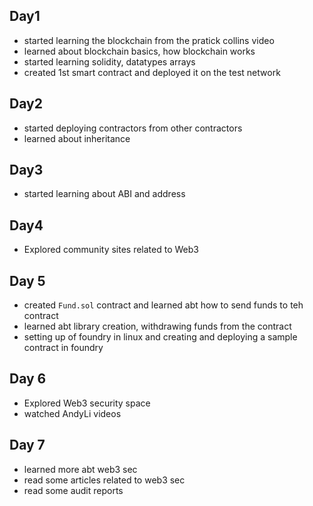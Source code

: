 ## Day1 
- started learning the blockchain from the pratick collins video
- learned about blockchain basics, how blockchain works
- started learning solidity, datatypes arrays
- created 1st smart contract and deployed it on the test network

## Day2
- started deploying contractors from other contractors
- learned about inheritance
  
## Day3
- started learning about ABI and address

## Day4
- Explored community sites related to Web3

## Day 5
- created `Fund.sol` contract and learned abt how to send funds to teh contract
- learned abt library creation, withdrawing funds from the contract
- setting up of foundry in linux and creating and deploying a sample contract in foundry
  
## Day 6 
- Explored Web3 security space
- watched AndyLi videos

## Day 7
- learned more abt web3 sec 
- read some articles related to web3 sec
- read some audit reports